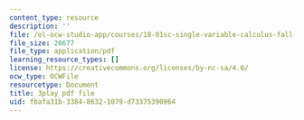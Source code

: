 ```yaml
---
content_type: resource
description: ''
file: /ol-ocw-studio-app/courses/18-01sc-single-variable-calculus-fall-2010/fbafa31b338486321079d73375390964_13UPhn32Mjs.pdf
file_size: 26677
file_type: application/pdf
learning_resource_types: []
license: https://creativecommons.org/licenses/by-nc-sa/4.0/
ocw_type: OCWFile
resourcetype: Document
title: 3play pdf file
uid: fbafa31b-3384-8632-1079-d73375390964
---
```

